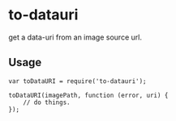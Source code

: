 # to-datauri

get a data-uri from an image source url.

## Usage

```
var toDataURI = require('to-datauri');

toDataURI(imagePath, function (error, uri) {
    // do things.
});
```